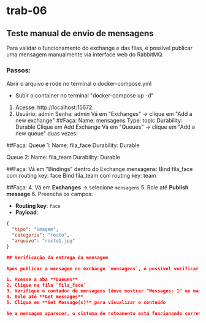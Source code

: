 # trab-06

## Teste manual de envio de mensagens

Para validar o funcionamento do exchange e das filas, é possível publicar uma mensagem manualmente via interface web do RabbitMQ.

### Passos:

Abrir o arquivo e rode no terminal o docker-compose.yml
- Subir o container no terminal "docker-compose up -d"

1. Acesse: http://localhost:15672
2. Usuário: admin
   Senha: admin
Vá em "Exchanges" → clique em "Add a new exchange"
##Faça:
Name: mensagens
Type: topic
Durability: Durable
Clique em Add Exchange
Vá em "Queues" → clique em "Add a new queue" duas vezes:

##Faça:
Queue 1:
Name: fila_face
Durability: Durable

Queue 2:
Name: fila_team
Durability: Durable

##Faça:
Vá em "Bindings" dentro do Exchange mensagens:
Bind fila_face com routing key: face
Bind fila_team com routing key: team

##Faça:
4. Vá em **Exchanges** → selecione `mensagens`
5. Role até **Publish message**
6. Preencha os campos:

- **Routing key**: `face`
- **Payload**:
```json
{
  "tipo": "imagem",
  "categoria": "rosto",
  "arquivo": "rosto1.jpg"
}

## Verificação da entrega da mensagem

Após publicar a mensagem no exchange `mensagens`, é possível verificar se ela foi roteada corretamente:

1. Acesse a aba **Queues**
2. Clique na fila `fila_face`
3. Verifique o contador de mensagens (deve mostrar "Messages: 1" ou mais)
4. Role até **Get messages**
5. Clique em **Get Message(s)** para visualizar o conteúdo

Se a mensagem aparecer, o sistema de roteamento está funcionando corretamente.
